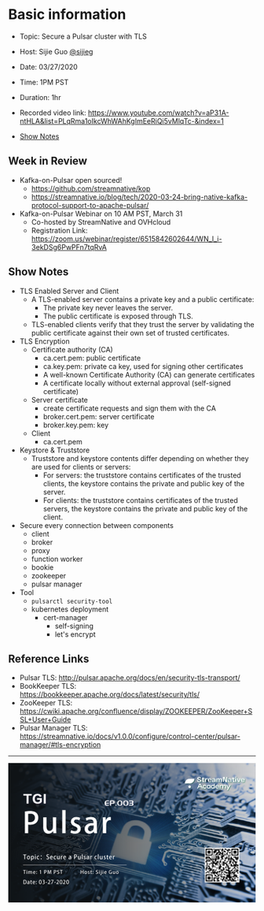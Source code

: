 # Basic information

- Topic: Secure a Pulsar cluster with TLS

- Host: Sijie Guo [@sijieg](https://twitter.com/sijieg)

- Date: 03/27/2020

- Time: 1PM PST

- Duration: 1hr

- Recorded video link: https://www.youtube.com/watch?v=aP31A-ntHLA&list=PLqRma1oIkcWhWAhKgImEeRiQi5vMlqTc-&index=1

- [Show Notes](https://hackmd.io/-AdXA_FUT9i3gXRp5qLLLw?view)

## Week in Review

- Kafka-on-Pulsar open sourced!
    - https://github.com/streamnative/kop
    - https://streamnative.io/blog/tech/2020-03-24-bring-native-kafka-protocol-support-to-apache-pulsar/
- Kafka-on-Pulsar Webinar on 10 AM PST, March 31
    - Co-hosted by StreamNative and OVHcloud
    - Registration Link: https://zoom.us/webinar/register/6515842602644/WN_l_i-3ekDSg6PwPFn7tqRvA

## Show Notes

- TLS Enabled Server and Client
    - A TLS-enabled server contains a private key and a public certificate:
        - The private key never leaves the server.
        - The public certificate is exposed through TLS.
    - TLS-enabled clients verify that they trust the server by validating the public certificate against their own set of trusted certificates.
- TLS Encryption
    - Certificate authority (CA)
        - ca.cert.pem: public certificate
        - ca.key.pem: private ca key, used for signing other certificates
        - A well-known Certificate Authority (CA) can generate certificates
        - A certificate locally without external approval (self-signed certificate)
    - Server certificate
        - create certificate requests and sign them with the CA
        - broker.cert.pem: server certificate
        - broker.key.pem: key
    - Client
        - ca.cert.pem
- Keystore & Truststore
    - Truststore and keystore contents differ depending on whether they are used for clients or servers:
        - For servers: the truststore contains certificates of the trusted clients, the keystore contains the private and public key of the server.
        - For clients: the truststore contains certificates of the trusted servers, the keystore contains the private and public key of the client.
- Secure every connection between components
    - client
    - broker
    - proxy
    - function worker
    - bookie
    - zookeeper
    - pulsar manager
- Tool
    - `pulsarctl security-tool`
    - kubernetes deployment
        - cert-manager
            - self-signing
            - let's encrypt

## Reference Links

- Pulsar TLS: http://pulsar.apache.org/docs/en/security-tls-transport/
- BookKeeper TLS: https://bookkeeper.apache.org/docs/latest/security/tls/
- ZooKeeper TLS: https://cwiki.apache.org/confluence/display/ZOOKEEPER/ZooKeeper+SSL+User+Guide
- Pulsar Manager TLS: https://streamnative.io/docs/v1.0.0/configure/control-center/pulsar-manager/#tls-encryption

---

![](https://github.com/streamnative/tgip/blob/master/image/003.png)
